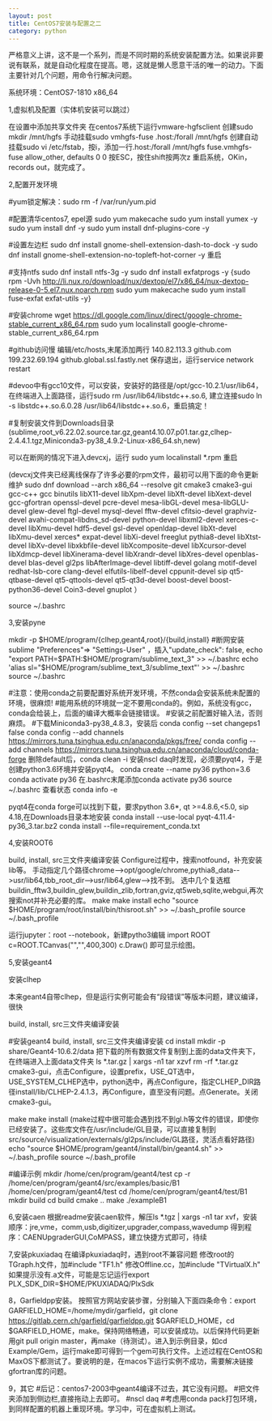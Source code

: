 ```yaml
---
layout: post
title: CentOS7安装与配置之二
category: python
---
```

​        严格意义上讲，这不是一个系列，而是不同时期的系统安装配置方法。如果说非要说有联系，就是自动化程度在提高。嗯，这就是懒人愿意干活的唯一的动力。下面主要针对几个问题，用命令行解决问题。

系统环境：CentOS7-1810 x86_64

1,虚拟机及配置（实体机安装可以跳过）

   在设置中添加共享文件夹
   在centos7系统下运行vmware-hgfsclient
   创建sudo mkdir /mnt/hgfs
   手动挂载sudo vmhgfs-fuse .host:/forall /mnt/hgfs
   创建自动挂载sudo vi /etc/fstab，按i，添加一行.host:/forall /mnt/hgfs fuse.vmhgfs-fuse allow_other, defaults 0 0
   按ESC，按住shift按两次z
   重启系统，OKin，records out，就完成了。

2,配置开发环境

  #yum锁定解决：sudo rm -f /var/run/yum.pid

   #配置清华centos7, epel源
sudo yum makecache
sudo yum install yumex -y
sudo yum install dnf -y
sudo yum install dnf-plugins-core -y

  #设置左边栏
sudo dnf install gnome-shell-extension-dash-to-dock -y
sudo dnf install gnome-shell-extension-no-topleft-hot-corner -y
重启

  #支持ntfs
sudo dnf install ntfs-3g -y
sudo dnf install exfatprogs -y
{sudo rpm -Uvh http://li.nux.ro/download/nux/dextop/el7/x86_64/nux-dextop-release-0-5.el7.nux.noarch.rpm
sudo yum makecache
sudo yum install fuse-exfat exfat-utils -y}

  #安装chrome
wget https://dl.google.com/linux/direct/google-chrome-stable_current_x86_64.rpm
sudo yum localinstall google-chrome-stable_current_x86_64.rpm

  #github访问慢
编辑/etc/hosts,末尾添加两行
140.82.113.3 github.com
199.232.69.194 github.global.ssl.fastly.net
保存退出，运行service network restart

  #devoo中有gcc10文件，可以安装，安装好的路径是/opt/gcc-10.2.1/usr/lib64，在终端进入上面路径，运行sudo rm /usr/lib64/libstdc++.so.6, 建立连接sudo ln -s libstdc++.so.6.0.28 /usr/lib64/libstdc++.so.6，重启搞定！

  #复制安装文件到Downloads目录(sublime,root_v6.22.02.source.tar.gz,geant4.10.07.p01.tar.gz,clhep-2.4.4.1.tgz,Miniconda3-py38_4.9.2-Linux-x86_64.sh,new)

可以在断网的情况下进入devcxj，运行
sudo yum localinstall *.rpm
重启

(devcxj文件夹已经离线保存了许多必要的rpm文件，最初可以用下面的命令更新维护
sudo dnf download --arch x86_64 --resolve git cmake3 cmake3-gui gcc-c++ gcc binutils libX11-devel libXpm-devel libXft-devel libXext-devel gcc-gfortran openssl-devel pcre-devel mesa-libGL-devel mesa-libGLU-devel glew-devel ftgl-devel mysql-devel fftw-devel cfitsio-devel graphviz-devel avahi-compat-libdns_sd-devel python-devel libxml2-devel xerces-c-devel libXmu-devel hdf5-devel gsl-devel openldap-devel libXt-devel libXmu-devel xerces* expat-devel libXi-devel freeglut pythia8-devel libXtst-devel libXv-devel libxkbfile-devel libXcomposite-devel libXcursor-devel libXdmcp-devel libXinerama-devel libXrandr-devel libXres-devel openblas-devel blas-devel gl2ps libAfterImage-devel libtiff-devel golang motif-devel redhat-lsb-core clang-devel elfutils-libelf-devel cppunit-devel sip qt5-qtbase-devel qt5-qttools-devel qt5-qt3d-devel boost-devel boost-python36-devel Coin3-devel gnuplot
）

source ~/.bashrc

3,安装pyne

mkdir -p $HOME/program/{clhep,geant4,root}/{build,install}
   #断网安装sublime
"Preferences"=> "Settings-User" ，插入"update_check": false,
echo "export PATH=$PATH:$HOME/program/sublime_text_3" >> ~/.bashrc
echo 'alias sl="$HOME/program/sublime_text_3/sublime_text"' >> ~/.bashrc
source ~/.bashrc

   #注意：使用conda之前要配置好系统开发环境，不然conda会安装系统未配置的环境，很麻烦!
   #能用系统的环境就一定不要用conda的。例如，系统没有gcc，conda会给装上，后面的编译大概率会链接错误。
   #安装之前配置好输入法，否则麻烦。
   #下载Miniconda3-py38_4.8.3，安装后
conda config --set changeps1 false
conda config --add channels https://mirrors.tuna.tsinghua.edu.cn/anaconda/pkgs/free/
conda config --add channels https://mirrors.tuna.tsinghua.edu.cn/anaconda/cloud/conda-forge
删除default后，conda clean -i
安装nscl daq时发现，必须要pyqt4，于是创建python3.6环境并安装pyqt4。
conda create --name py36 python=3.6
conda activate py36
在.bashrc末尾添加conda activate py36
source ~/.bashrc
查看状态
conda info -e

pyqt4在conda forge可以找到下载，要求python 3.6*, qt >=4.8.6,<5.0, sip 4.18,在Downloads目录本地安装
conda install --use-local pyqt-4.11.4-py36_3.tar.bz2
conda install --file=requirement_conda.txt

4,安装ROOT6

build, install, src三文件夹编译安装
Configure过程中，搜索notfound，补充安装lib等。
手动指定几个路径chrome-->opt/google/chrome,pythia8_data-->usr/lib64,tbb_root_dir-->usr/lib64,glew-->找不到。
选中几个复选框buildin_fftw3,buildin_glew,buildin_zlib,fortran,gviz,qt5web,sqlite,webgui,再次搜索not并补充必要的库。
make
make install
echo "source $HOME/program/root/install/bin/thisroot.sh" >> ~/.bash_profile
source ~/.bash_profile

运行jupyter：root --notebook，新建pytho3编辑
import ROOT
c=ROOT.TCanvas("","",400,300)
c.Draw()
即可显示绘图。

5,安装geant4

   安装clhep

   本来geant4自带clhep，但是运行实例可能会有“段错误”等版本问题，建议编译，很快

   build, install, src三文件夹编译安装

   #安装geant4
   build, install, src三文件夹编译安装
   cd install
   mkdir -p share/Geant4-10.6.2/data
   把下载的所有数据文件复制到上面的data文件夹下，在终端进入上面data文件夹
   ls *.tar.gz | xargs -n1 tar xzvf
   rm -rf *.tar.gz
   cmake3-gui，点击Configure，设置prefix，USE_QT选中，USE_SYSTEM_CLHEP选中，python选中，再点Configure，指定CLHEP_DIR路径install/lib/CLHEP-2.4.1.3，再Configure，直至没有问题。点Generate。关闭cmake3-gui。

   make
   make install
   (make过程中很可能会遇到找不到gl.h等文件的错误，即使你已经安装了。这些库文件在/usr/include/GL目录，可以直接复制到src/source/visualization/externals/gl2ps/include/GL路径，灵活点看好路径)
   echo "source $HOME/program/geant4/install/bin/geant4.sh" >> ~/.bash_profile
   source ~/.bash_profile

   #编译示例
   mkdir /home/cen/program/geant4/test
   cp -r /home/cen/program/geant4/src/examples/basic/B1 /home/cen/program/geant4/test
   cd /home/cen/program/geant4/test/B1
   mkdir build
   cd build
   cmake ..
   make
   ./exampleB1

6,安装caen
根据readme安装caen软件，解压ls *.tgz | xargs -n1 tar xvf，安装顺序：jre,vme，comm,usb,digitizer,upgrader,compass,wavedump
得到程序：CAENUpgraderGUI,CoMPASS，建立快捷方式即可，待续

7,安装pkuxiadaq
在编译pkuxiadaq时，遇到root不兼容问题
修改root的TGraph.h文件，加#include "TF1.h"
修改Offline.cc，加#include "TVirtualX.h"
如果提示没有.a文件，可能是忘记运行export PLX_SDK_DIR=$HOME/PKUXIADAQ/PlxSdk

8，Garfieldpp安装。 按照官方网站安装步骤，分别输入下面四条命令：export GARFIELD_HOME=/home/mydir/garfield，git clone https://gitlab.cern.ch/garfield/garfieldpp.git $GARFIELD_HOME，cd $GARFIELD_HOME，make。保持网络畅通，可以安装成功。以后保持代码更新用git pull origin master，再make（待测试）。进入到示例目录，如cd Example/Gem，运行make即可得到一个gem可执行文件。上述过程在CentOS和MaxOS下都测试了。要说明的是，在macos下运行实例不成功，需要解决链接gfortran库的问题。

9，其它
   #后记：centos7-2003中geant4编译不过去，其它没有问题。
   #把文件夹添加到侧边栏,直接拖动上去即可。
  #nscl daq
   #考虑用conda pack打包环境，到同样配置的机器上重现环境。学习中，可在虚拟机上测试。


